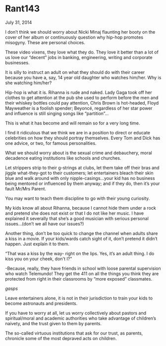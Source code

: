 # Rant143


July 31, 2014

I don’t think we should worry about Nicki Minaj flaunting her booty on the cover of her album or continuously question why hip-hop promotes misogyny. These are personal choices.

These video vixens, they love what they do. They love it better than a lot of us love our “decent” jobs in banking, engineering, writing and corporate businesses.

It is silly to instruct an adult on what they should do with their career because you have a, say, 14 year old daughter who watches him/her. Why is she watching him/her?

Hip-hop is what it is. Rihanna is rude and naked. Lady Gaga took off her clothes to get attention at the pub she used to perform before the men and their whiskey bottles could pay attention, Chris Brown is hot-headed, Floyd Mayweather is a foolish spender; Beyoncé, regardless of her star power and influence is still singing songs like “partition”…

This is what it has become and will remain so for a very long time.

I find it ridiculous that we think we are in a position to direct or educate celebrities on how they should portray themselves. Every Tom and Dick has one advice, or two, for famous personalities.

What we should worry about is the sexual crime and debauchery, moral decadence eating institutions like schools and churches. 

Let strippers strip to their g-strings at clubs, let them take off their bras and jiggle what-they-got to their customers; let entertainers bleach their skin blue and walk around with only nipple-casings…your kid has no business being mentored or influenced by them anyway; and if they do, then it’s your fault Mr/Mrs Parent.

You may want to teach them discipline to go with their young curiosity. 

My kids know all about Rihanna, because I cannot hide them under a rock and pretend she does not exist or that I do not like her music. I have explained it severally that she’s a good musician with serious personal issues…(don’t we all have our issues?)

Another thing, don’t be too quick to change the channel when adults share a kiss in a movie. If your kids/wards catch sight of it, don’t pretend it didn’t happen. Just explain it to them.

“That was a kiss by the way- right on the lips. Yes, it’s an adult thing. I do kiss you on your cheek, don't I?"

-Because, really, they have friends in school with loose parental supervision who watch Telemundo! They get the 411 on all the things you think they are protected from right in their classrooms by “more exposed” classmates.

*gasps*

Leave entertainers alone, it is not in their jurisdiction to train your kids to become astronauts and presidents.

If you have to worry at all, let us worry collectively about pastors and spiritual/moral and academic authorities who take advantage of children’s naivety, and the trust given to them by parents.

The so-called virtuous institutions that ask for our trust, as parents, chronicle some of the most depraved acts on children.